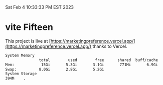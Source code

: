 Sat Feb  4 10:33:33 PM EST 2023

# vite Fifteen


This project is live at [https://marketingpreference.vercel.app/](https://marketingpreference.vercel.app/) thanks to Vercel.

```bash
System Memory
               total        used        free      shared  buff/cache   available
Mem:            15Gi       5.3Gi       3.1Gi       771Mi       6.9Gi       9.0Gi
Swap:          8.0Gi       2.8Gi       5.2Gi
System Storage
394M	.
